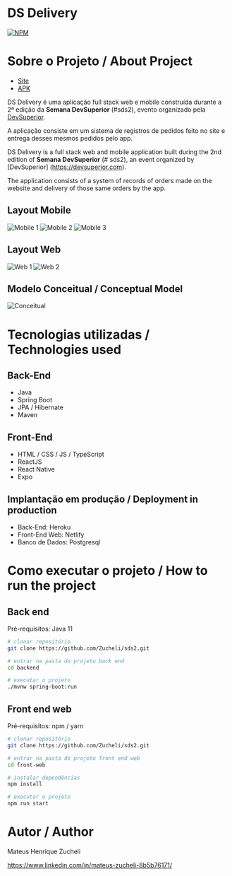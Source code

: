 # DS Delivery
[![NPM](https://img.shields.io/npm/l/react)](https://github.com/Zucheli/sds2/blob/main/LICENSE) 

# Sobre o Projeto / About Project

- [Site](https://sds2-zucheli.netlify.app)
- [APK](https://github.com/Zucheli/sds2/blob/main/apk/DS_Delivery.apk)

DS Delivery é uma aplicação full stack web e mobile construída durante a 2ª edição da **Semana DevSuperior** (#sds2), evento organizado pela [DevSuperior](https://devsuperior.com).

A aplicação consiste em um sistema de registros de pedidos feito no site e entrega desses mesmos pedidos pelo app.

DS Delivery is a full stack web and mobile application built during the 2nd edition of **Semana DevSuperior** (# sds2), an event organized by [DevSuperior] (https://devsuperior.com).

The application consists of a system of records of orders made on the website and delivery of those same orders by the app. 

## Layout Mobile
![Mobile 1](https://github.com/Zucheli/sds2/blob/main/assets/mobile-tela-inicial.jpeg) ![Mobile 2](https://github.com/Zucheli/sds2/blob/main/assets/mobile-tela-pedidos.jpeg) ![Mobile 3](https://github.com/Zucheli/sds2/blob/main/assets/mobile-tela-entrega.jpeg)

## Layout Web
![Web 1](https://github.com/Zucheli/sds2/blob/main/assets/web-tela-inicial.png)
![Web 2](https://github.com/Zucheli/sds2/blob/main/assets/web-tela-pedido.png)

## Modelo Conceitual / Conceptual Model
![Conceitual](https://github.com/Zucheli/sds2/blob/main/assets/conceitual.png)

# Tecnologias utilizadas / Technologies used
## Back-End
- Java
- Spring Boot
- JPA / Hibernate
- Maven
## Front-End
- HTML / CSS / JS / TypeScript
- ReactJS
- React Native
- Expo
## Implantação em produção / Deployment in production
- Back-End: Heroku
- Front-End Web: Netlify
- Banco de Dados: Postgresql

# Como executar o projeto / How to run the project

## Back end
Pré-requisitos: Java 11

```bash
# clonar repositório
git clone https://github.com/Zucheli/sds2.git

# entrar na pasta do projeto back end
cd backend

# executar o projeto
./mvnw spring-boot:run
```

## Front end web
Pré-requisitos: npm / yarn

```bash
# clonar repositório
git clone https://github.com/Zucheli/sds2.git

# entrar na pasta do projeto front end web
cd front-web

# instalar dependências
npm install

# executar o projeto
npm run start
```

# Autor / Author

Mateus Henrique Zucheli 

https://www.linkedin.com/in/mateus-zucheli-8b5b76171/
